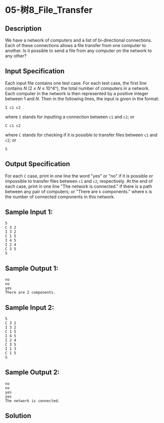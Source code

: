 # 05-树8_File_Transfer

## Description

We have a network of computers and a list of bi-directional connections. Each of these connections allows a file transfer from one computer to another. Is it possible to send a file from any computer on the network to any other?



## Input Specification

Each input file contains one test case. For each test case, the first line contains *N* (2 ≤ *N* ≤ 10^4^), the total number of computers in a network. Each computer in the network is then represented by a positive integer between 1 and *N*. Then in the following lines, the input is given in the format:

```
I c1 c2
```

where `I` stands for inputting a connection between `c1` and `c2`; or

```
C c1 c2
```

where `C` stands for checking if it is possible to transfer files between `c1` and `c2`; or

```
S
```



## Output Specification

For each `C` case, print in one line the word "yes" or "no" if it is possible or impossible to transfer files between `c1` and `c2`, respectively. At the end of each case, print in one line "The network is connected." if there is a path between any pair of computers; or "There are `k` components." where `k` is the number of connected components in this network.



## Sample Input 1:

```
5
C 3 2
I 3 2
C 1 5
I 4 5
I 2 4
C 3 5
S

```



## Sample Output 1:

```
no
no
yes
There are 2 components.
```



## Sample Input 2:

```
5
C 3 2
I 3 2
C 1 5
I 4 5
I 2 4
C 3 5
I 1 3
C 1 5
S

```



## Sample Output 2:

```
no
no
yes
yes
The network is connected.
```



## Solution

```C

```

